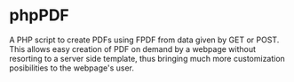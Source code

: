 phpPDF
======

A PHP script to create PDFs using FPDF from data given by GET or POST. This allows easy creation of PDF on demand by a webpage without resorting to a server side template, thus bringing much more customization posibilities to the webpage's user.